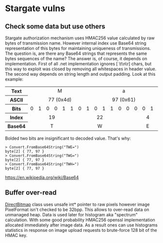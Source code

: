 # Stargate vulns

## Check some data but use others
Stargate authorization mechanism uses HMAC256 value calculated by raw bytes of transmission name. However internal index use Base64 string representation of this bytes for maintaining uniqueness of transmissions. The question is, are there any Base64 strings that represents the same bytes sequences of the name? The answer is, of course, it depends on implementation.
First of all .net implementation ignores [ \t\n\r] chars, but this way to exploit was closed by removing all whitespaces in header value.
The second way depends on string length and output padding. Look at this example:

<table class="wikitable">
<tbody><tr>
<th scope="row">Text</th>
<td colspan="8" align="center">M</td>
<td colspan="8" align="center">a</td>
<td colspan="8" align="center"></td>
</tr>
<tr>
<th scope="row">ASCII</th>
<td colspan="8" align="center">77 (0x4d)</td>
<td colspan="8" align="center">97 (0x61)</td>
<td colspan="8" align="center">0 (0x00)</td>
</tr>
<tr>
<th scope="row">Bits</th>
<td>0</td>
<td>1</td>
<td>0</td>
<td>0</td>
<td>1</td>
<td>1</td>
<td>0</td>
<td>1</td>
<td>0</td>
<td>1</td>
<td>1</td>
<td>0</td>
<td>0</td>
<td>0</td>
<td>0</td>
<td>1</td>
<td><b>0</b></td>
<td><b>0</b></td>
<td>0</td>
<td>0</td>
<td>0</td>
<td>0</td>
<td>0</td>
<td>0</td>
</tr>
<tr>
<th scope="row">Index</th>
<td colspan="6" align="center">19</td>
<td colspan="6" align="center">22</td>
<td colspan="6" align="center">4</td>
<td colspan="6" align="center">0</td>
</tr>
<tr>
<th scope="row">Base64</th>
<td colspan="6" align="center">T</td>
<td colspan="6" align="center">W</td>
<td colspan="6" align="center">E</td>
<td colspan="6" align="center">=</td>
</tr>
</tbody></table>

Bolded two bits are insignificant to decoded value. That's why:
```
> Convert.FromBase64String("TWE=")
byte[2] { 77, 97 }
> Convert.FromBase64String("TWG=")
byte[2] { 77, 97 }
> Convert.FromBase64String("TWH=")
byte[2] { 77, 97 }
```

https://en.wikipedia.org/wiki/Base64

## Buffer over-read
[DirectBitmap](https://github.com/HackerDom/ructf-2017/blob/master/services/stargate/src/utils/DirectBitmap.cs#L13) class uses unsafe int* pointer to raw pixels however image PixelFormat isn't checked to be 32bpp. This allows to over-read data on unmanaged heap. Data is used later for histogram aka "spectrum" calculation. With some good probability HMAC256 openssl implementation allocated immediately after image data. As a result ones can use histograms statistics in response on image upload requests to brute-force 128 bit of the HMAC key.
